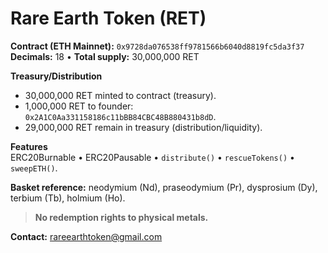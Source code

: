 # Rare Earth Token (RET)

**Contract (ETH Mainnet):** `0x9728da076538ff9781566b6040d8819fc5da3f37`  
**Decimals:** 18 • **Total supply:** 30,000,000 RET

**Treasury/Distribution**
- 30,000,000 RET minted to contract (treasury).
- 1,000,000 RET to founder: `0x2A1C0Aa331158186c11bBB84CBC48B880431b8dD`.
- 29,000,000 RET remain in treasury (distribution/liquidity).

**Features**  
ERC20Burnable • ERC20Pausable • `distribute()` • `rescueTokens()` • `sweepETH()`.

**Basket reference:** neodymium (Nd), praseodymium (Pr), dysprosium (Dy), terbium (Tb), holmium (Ho).  
> **No redemption rights to physical metals.**

**Contact:** rareearthtoken@gmail.com
